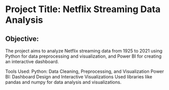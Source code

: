 # Project Title: Netflix Streaming Data Analysis
## Objective:
The project aims to analyze Netflix streaming data from 1925 to 2021 using Python for data preprocessing and visualization, and Power BI for creating an interactive dashboard.

Tools Used:
Python: Data Cleaning, Preprocessing, and Visualization
Power BI: Dashboard Design and Interactive Visualizations
Used libraries like pandas and numpy for data analysis and visualizations.
